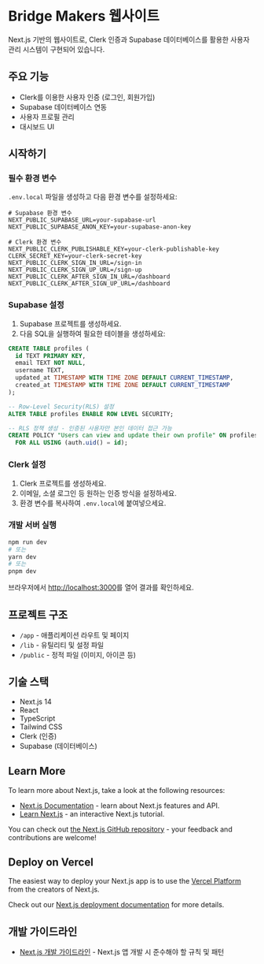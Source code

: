 # Bridge Makers 웹사이트

Next.js 기반의 웹사이트로, Clerk 인증과 Supabase 데이터베이스를 활용한 사용자 관리 시스템이 구현되어 있습니다.

## 주요 기능

- Clerk를 이용한 사용자 인증 (로그인, 회원가입)
- Supabase 데이터베이스 연동
- 사용자 프로필 관리
- 대시보드 UI

## 시작하기

### 필수 환경 변수

`.env.local` 파일을 생성하고 다음 환경 변수를 설정하세요:

```
# Supabase 환경 변수
NEXT_PUBLIC_SUPABASE_URL=your-supabase-url
NEXT_PUBLIC_SUPABASE_ANON_KEY=your-supabase-anon-key

# Clerk 환경 변수
NEXT_PUBLIC_CLERK_PUBLISHABLE_KEY=your-clerk-publishable-key
CLERK_SECRET_KEY=your-clerk-secret-key
NEXT_PUBLIC_CLERK_SIGN_IN_URL=/sign-in
NEXT_PUBLIC_CLERK_SIGN_UP_URL=/sign-up
NEXT_PUBLIC_CLERK_AFTER_SIGN_IN_URL=/dashboard
NEXT_PUBLIC_CLERK_AFTER_SIGN_UP_URL=/dashboard
```

### Supabase 설정

1. Supabase 프로젝트를 생성하세요.
2. 다음 SQL을 실행하여 필요한 테이블을 생성하세요:

```sql
CREATE TABLE profiles (
  id TEXT PRIMARY KEY,
  email TEXT NOT NULL,
  username TEXT,
  updated_at TIMESTAMP WITH TIME ZONE DEFAULT CURRENT_TIMESTAMP,
  created_at TIMESTAMP WITH TIME ZONE DEFAULT CURRENT_TIMESTAMP
);

-- Row-Level Security(RLS) 설정
ALTER TABLE profiles ENABLE ROW LEVEL SECURITY;

-- RLS 정책 생성 - 인증된 사용자만 본인 데이터 접근 가능
CREATE POLICY "Users can view and update their own profile" ON profiles
  FOR ALL USING (auth.uid() = id);
```

### Clerk 설정

1. Clerk 프로젝트를 생성하세요.
2. 이메일, 소셜 로그인 등 원하는 인증 방식을 설정하세요.
3. 환경 변수를 복사하여 `.env.local`에 붙여넣으세요.

### 개발 서버 실행

```bash
npm run dev
# 또는
yarn dev
# 또는
pnpm dev
```

브라우저에서 [http://localhost:3000](http://localhost:3000)를 열어 결과를 확인하세요.

## 프로젝트 구조

- `/app` - 애플리케이션 라우트 및 페이지
- `/lib` - 유틸리티 및 설정 파일
- `/public` - 정적 파일 (이미지, 아이콘 등)

## 기술 스택

- Next.js 14
- React
- TypeScript
- Tailwind CSS
- Clerk (인증)
- Supabase (데이터베이스)

## Learn More

To learn more about Next.js, take a look at the following resources:

- [Next.js Documentation](https://nextjs.org/docs) - learn about Next.js features and API.
- [Learn Next.js](https://nextjs.org/learn) - an interactive Next.js tutorial.

You can check out [the Next.js GitHub repository](https://github.com/vercel/next.js) - your feedback and contributions are welcome!

## Deploy on Vercel

The easiest way to deploy your Next.js app is to use the [Vercel Platform](https://vercel.com/new?utm_medium=default-template&filter=next.js&utm_source=create-next-app&utm_campaign=create-next-app-readme) from the creators of Next.js.

Check out our [Next.js deployment documentation](https://nextjs.org/docs/app/building-your-application/deploying) for more details.

## 개발 가이드라인

- [Next.js 개발 가이드라인](./docs/next-js-guidelines.md) - Next.js 앱 개발 시 준수해야 할 규칙 및 패턴
